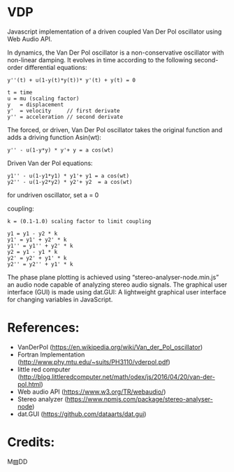 # VDP
Javascript implementation of a driven coupled Van Der Pol oscillator using Web Audio API.

In dynamics, the Van Der Pol oscillator is a non-conservative oscillator with non-linear damping. It evolves in time according to the following second-order differential equations:
		
    y''(t) + u(1-y(t)*y(t))* y'(t) + y(t) = 0

    t = time
    u = mu (scaling factor)
    y   = displacement
    y'  = velocity     // first derivate
    y'' = acceleration // second derivate

The forced, or driven, Van Der Pol oscillator takes the original function and adds a driving function Asin(wt):

    y'' - u(1-y*y) * y'+ y = a cos(wt)

Driven Van der Pol equations:

    y1'' - u(1-y1*y1) * y1'+ y1 = a cos(wt)
    y2'' - u(1-y2*y2) * y2'+ y2  = a cos(wt)

for undriven oscillator, set a = 0

coupling:

	k = (0.1-1.0) scaling factor to limit coupling

    y1 = y1 - y2 * k
    y1' = y1' + y2' * k
    y1'' = y1'' + y2' * k
    y2 = y1 - y1 * k
    y2' = y2' + y1' * k
    y2'' = y2'' + y1' * k

The phase plane plotting is achieved using “stereo-analyser-node.min.js” an audio node capable of analyzing stereo audio signals.
The graphical user interface (GUI) is made using dat.GUI: A lightweight graphical user interface for changing variables in JavaScript.

# References:
 - VanDerPol (https://en.wikipedia.org/wiki/Van_der_Pol_oscillator)
 - Fortran Implementation (http://www.phy.mtu.edu/~suits/PH3110/vderpol.pdf)
 - little red computer (http://blog.littleredcomputer.net/math/odex/js/2016/04/20/van-der-pol.html)
 - Web audio API (https://www.w3.org/TR/webaudio/)
 - Stereo analyzer (https://www.npmjs.com/package/stereo-analyser-node)
 - dat.GUI (https://github.com/dataarts/dat.gui)

# Credits:
  M▨DD
